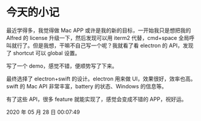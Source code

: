 # 今天的小记

最近学得多，我觉得做 Mac APP 或许是我的新的目标，一开始我只是想把我的 Alfred 的 license 升级一下，然后发现可以用 iterm2 代替，cmd+space 全局呼叫就行了。但是我想，干嘛不自己写一个呢？我就看了看 electron 的 API，发现了 shortcut 可以 global 设置。

写了一个 demo，感觉不错，便顺势写了下来。

最终选择了 electron+swift 的设计。electron 用来做 UI，效果很好，效率也高。swift 的 Mac API 非常丰富，battery 的状态、Windows 的信息等。

有了这些 API，很多 feature 就能实现了，感觉会变成不错的 APP，祝好运。

2020 年 05 月 28 日 00:07:49
